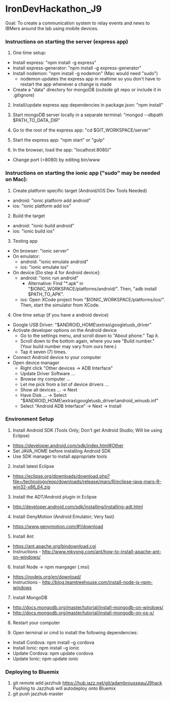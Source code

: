 # IronDevHackathon_J9
Goal: To create a communication system to relay events and news to IBMers around the lab using mobile devices. 

### Instructions on starting the server (express app)

1) One time setup:
- Install express: "npm install -g express"
- Install express-generator: "npm install -g express-generator"
- Install nodemon: "npm install -g nodemon" (Mac would need "sudo")
  * nodemon updates the express app in realtime so you don't have to restart the app whenever a change is made
- Create a "data" directory for mongoDB (outside git repo or include it in .gitignore)
	
2) Install/update express app dependencies in package.json: "npm install"

3) Start mongoDB server locally in a separate terminal: "mongod --dbpath $PATH_TO_DATA_DIR"

4) Go to the root of the express app: "cd $GIT_WORKSPACE/server"

5) Start the express app: "npm start" or "gulp"

6) In the browser, load the app: "localhost:8080/"
- Change port (=8080) by editing bin/www

### Instructions on starting the ionic app ("sudo" may be needed on Mac):

1) Create platform specific target (Android/iOS Dev Tools Needed)
- android: "ionic platform add android"
- ios: "ionic platform add ios"

2) Build the target
- android: "ionic build android"
- ios: "ionic build ios"

3) Testing app 
- On browser: "ionic server"
- On emulator: 
	* android: "ionic emulate android"
	* ios: "ionic emulate ios"
- On device [Do step 4 for Android device]: 
	* android: "ionic run android"
		* Alternative: Find "*.apk" in "$IONIC_WORKSPACE/platforms/android/". Then, "adb install $PATH_TO_APK".
	* ios: Open XCode project from "$IONIC_WORKSPACE/platforms/ios/". Then, start the simulator from XCode.

4) One time setup (if you have a android device)
- Google USB Driver: "$ANDROID_HOME\extras\google\usb_driver\"
- Activate developer options on the Android device
	* Go to the settings menu, and scroll down to "About phone." Tap it.
	* Scroll down to the bottom again, where you see "Build number." (Your build number may vary from ours here.)
	* Tap it seven (7) times.
- Connect Android device to your computer
- Open device manager
	* Right click "Other devices -> ADB Interface"
	* Update Driver Software ...
	* Browse my computer ...
	* Let me pick from a list of device drivers ...
	* Show all devices ... -> Next 
	* Have Disk ... -> Select "$ANDROID_HOME\extras\google\usb_driver\android_winusb.inf"
	* Select "Android ADB Interface" -> Next -> Install
	
### Environment Setup

1) Install Android SDK (Tools Only; Don't get Android Studio; Will be using Eclipse)
- https://developer.android.com/sdk/index.html#Other
- Set JAVA_HOME before installing Android SDK
- Use SDK manager to install appropriate tools

2) Install latest Eclipse 
- https://eclipse.org/downloads/download.php?file=/technology/epp/downloads/release/mars/R/eclipse-java-mars-R-win32-x86_64.zip

3) Install the ADT/Android plugin in Eclipse 
- http://developer.android.com/sdk/installing/installing-adt.html

4) Install GenyMotion (Android Emulator; Very fast)
- https://www.genymotion.com/#!/download

5) Install Ant
- https://ant.apache.org/bindownload.cgi
- Instructions - http://www.mkyong.com/ant/how-to-install-apache-ant-on-windows/

6) Install Node -> npm mangager (.msi)
- https://nodejs.org/en/download/
- Instructions - http://blog.teamtreehouse.com/install-node-js-npm-windows

7) Install MongoDB
- http://docs.mongodb.org/master/tutorial/install-mongodb-on-windows/
- http://docs.mongodb.org/master/tutorial/install-mongodb-on-os-x/

8) Restart your computer

9) Open terminal or cmd to install the following dependencies:
- Install Cordova: npm install –g cordova
- Install Ionic: npm install –g ionic
- Update Cordova: npm update cordova
- Update Ionic: npm update ionic

### Deploying to Bluemix

1) git remote add jazzhub https://hub.jazz.net/git/adambrousseau/J9hack
 Pushing to Jazzhub will autodeploy onto Bluemix
2) git push jazzhub master

